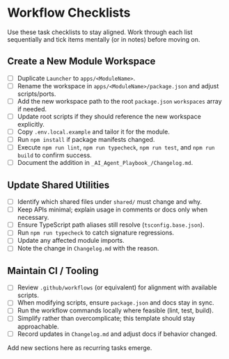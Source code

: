 # Workflow Checklists

Use these task checklists to stay aligned. Work through each list sequentially and tick items mentally (or in notes) before moving on.

## Create a New Module Workspace
- [ ] Duplicate `Launcher` to `apps/<ModuleName>`.
- [ ] Rename the workspace in `apps/<ModuleName>/package.json` and adjust scripts/ports.
- [ ] Add the new workspace path to the root `package.json` `workspaces` array if needed.
- [ ] Update root scripts if they should reference the new workspace explicitly.
- [ ] Copy `.env.local.example` and tailor it for the module.
- [ ] Run `npm install` if package manifests changed.
- [ ] Execute `npm run lint`, `npm run typecheck`, `npm run test`, and `npm run build` to confirm success.
- [ ] Document the addition in `_AI_Agent_Playbook_/Changelog.md`.

## Update Shared Utilities
- [ ] Identify which shared files under `shared/` must change and why.
- [ ] Keep APIs minimal; explain usage in comments or docs only when necessary.
- [ ] Ensure TypeScript path aliases still resolve (`tsconfig.base.json`).
- [ ] Run `npm run typecheck` to catch signature regressions.
- [ ] Update any affected module imports.
- [ ] Note the change in `Changelog.md` with the reason.

## Maintain CI / Tooling
- [ ] Review `.github/workflows` (or equivalent) for alignment with available scripts.
- [ ] When modifying scripts, ensure `package.json` and docs stay in sync.
- [ ] Run the workflow commands locally where feasible (lint, test, build).
- [ ] Simplify rather than overcomplicate; this template should stay approachable.
- [ ] Record updates in `Changelog.md` and adjust docs if behavior changed.

Add new sections here as recurring tasks emerge.